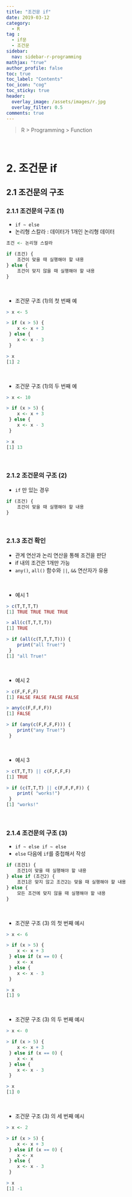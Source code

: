 ```yaml
---
title: "조건문 if"
date: 2019-03-12
category:
  - R
tag :
  - if문
  - 조건문
sidebar:
  nav: sidebar-r-programming
mathjax: "true"
author_profile: false
toc: true
toc_label: "Contents"
toc_icon: "cog"
toc_sticky: true
header:
  overlay_image: /assets/images/r.jpg
  overlay_filter: 0.5
comments: true
---
```

> R > Programming > Function

<br>

# 2. 조건문 if

## 2.1 조건문의 구조

### 2.1.1 조건문의 구조 (1)
- `if ~ else`
- 논리형 스칼라 : 데이터가 1개인 논리형 데이터
```R
조건 <- 논리형 스칼라
```
```R
if (조건) {
	조건이 맞을 때 실행해야 할 내용
} else {
	조건이 맞지 않을 때 실행해야 할 내용
}
```

<br>

- 조건문 구조 (1)의 첫 번째 예
```R
> x <- 5
```
```R
> if (x > 5) {
	x <- x + 3
 } else {
	x <- x - 3
 }
```
```R
> x
[1] 2
```

<br>

- 조건문 구조 (1)의 두 번째 예
```R
> x <- 10
```
```R
> if (x > 5) {
	x <- x + 3
 } else {
	x <- x - 3
 }
```
```R
> x
[1] 13
```

<br>

### 2.1.2 조건문의 구조 (2)

- `if` 만 있는 경우
```R
if (조건) {
	조건이 맞을 때 실행해야 할 내용
}
```

<br>

### 2.1.3 조건 확인

- 관계 연산과 논리 연산을 통해 조건을 판단
- if 내의 조건은 1개만 가능
- `any()`, `all()` 함수와 `||`, `&&` 연산자가 유용

<br>

- 예시 1
```R
> c(T,T,T,T)
[1] TRUE TRUE TRUE TRUE
```
```R
> all(c(T,T,T,T))
[1] TRUE
```
```R
> if (all(c(T,T,T,T))) {
	print("all True!")
 }
[1] "all True!"
```

<br>

- 예시 2
```R
> c(F,F,F,F)
[1] FALSE FALSE FALSE FALSE
```
```R
> any(c(F,F,F,F))
[1] FALSE
```
```R
> if (any(c(F,F,F,F))) {
	print("any True!")
 }
```

<br>

- 예시 3
```R
> c(T,T,T) || c(F,F,F,F)
[1] TRUE
```
```R
> if (c(T,T,T) || c(F,F,F,F)) {
	print( "works!")
 }
[1] "works!"
```

<br>

### 2.1.4 조건문의 구조 (3)

- `if ~ else if ~ else`
- `else` 다음에 `if`를 중첩해서 작성
```R
if (조건1) {
	조건1이 맞을 때 실행해야 할 내용
} else if (조건2) {
	조건1은 맞지 않고 조건2는 맞을 때 실행해야 할 내용
} else {
	모든 조건에 맞지 않을 때 실행해야 할 내용
}
```

<br>

- 조건문 구조 (3) 의 첫 번째 예시
```R
> x <- 6
```
```R
> if (x > 5) {
	x <- x + 3
 } else if (x == 0) {
	x <- x
 } else {
	x <- x - 3
 }
```
```R
> x
[1] 9
```

<br>

- 조건문 구조 (3) 의 두 번째 예시
```R
> x <- 0
```
```R
> if (x > 5) {
	x <- x + 3
 } else if (x == 0) {
	x <- x
 } else {
	x <- x - 3
 }
```
```R
> x
[1] 0
```

<br>

- 조건문 구조 (3) 의 세 번째 예시
```R
> x <- 2
```
```R
> if (x > 5) {
	x <- x + 3
 } else if (x == 0) {
	x <- x
 } else {
	x <- x - 3
 }
```
```R
> x
[1] -1
```
